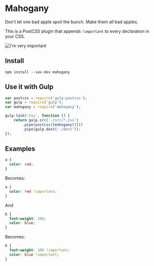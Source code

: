 # Mahogany

Don't let one bad apple spoil the bunch. Make them _all_ bad apples.

This is a PostCSS plugin that appends `!important` to every declaration in your CSS.

![I'm very important](http://media.giphy.com/media/dKpTkya14ysJq/giphy.gif)

## Install
`npm install --sav-dev mahogany`

## Use it with Gulp

```js
var postcss = require('gulp-postcss');
var gulp = require('gulp');
var mahogany = require('mahogany');

gulp.task('css', function () {
    return gulp.src('./src/*.css')
        .pipe(postcss([mahogany()]))
        .pipe(gulp.dest('./dest'));
});
```

## Examples

```css
a {
  color: red;
}
```
Becomes:
```css
a {
  color: red !important;
}
```
And
```css
b {
  font-weight: 100;
  color: blue;
}
```
Becomes:
```css
b {
  font-weight: 100 !important;
  color: blue !important;
}
```
